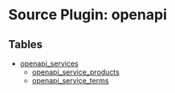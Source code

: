 # Source Plugin: openapi

## Tables

- [openapi_services](../../../../../website/tables/openapi/openapi_services.md)
  - [openapi_service_products](../../../../../website/tables/openapi/openapi_service_products.md)
  - [openapi_service_terms](../../../../../website/tables/openapi/openapi_service_terms.md)